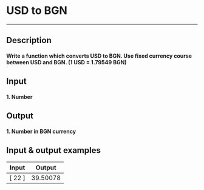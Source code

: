# USD to BGN
---

## Description
#### Write a function which converts USD to BGN. Use fixed currency course between USD and BGN. (1 USD = 1.79549 BGN)

## Input
#### 1. Number

## Output
#### 1. Number in BGN currency

## Input & output examples

|  Input   |   Output   |
| -------- | :--------: |
|  [ 22 ]  |  39.50078  |